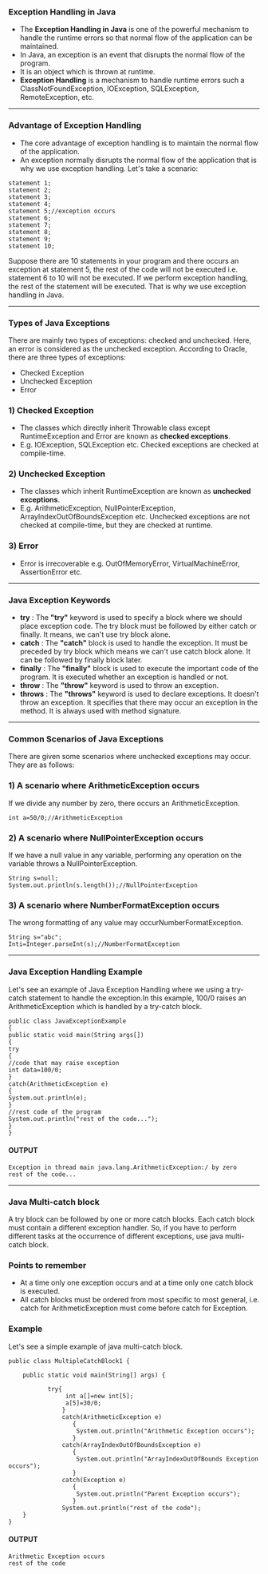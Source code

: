 ### Exception Handling in Java

- The **Exception Handling in Java** is one of the powerful mechanism to handle the runtime errors so that normal flow of the application can be maintained. 
- In Java, an exception is an event that disrupts the normal flow of the program. 
- It is an object which is thrown at runtime.
- **Exception Handling** is a mechanism to handle runtime errors such a ClassNotFoundException, IOException, SQLException, RemoteException, etc.

---

### Advantage of Exception Handling

- The core advantage of exception handling is to maintain the normal flow of the application. 
- An exception normally disrupts the normal flow of the application that is why we use exception handling. 
Let's take a scenario:

```
statement 1;  
statement 2;  
statement 3;  
statement 4;  
statement 5;//exception occurs  
statement 6;  
statement 7;  
statement 8;  
statement 9;  
statement 10; 
```
Suppose there are 10 statements in your program and there occurs an exception at statement 5, the rest of the code will not be executed i.e. statement 6 to 10 will not be executed. If we perform exception handling, the rest of the statement will be executed. That is why we use exception handling in Java.

---

### Types of Java Exceptions

There are mainly two types of exceptions: checked and unchecked. Here, an error is considered as the unchecked exception. According to Oracle, there are three types of exceptions:
-	Checked Exception
-	Unchecked Exception
-	Error

### 1) Checked Exception

- The classes which directly inherit Throwable class except RuntimeException and Error are known as **checked exceptions**. 
- E.g. IOException, SQLException etc. Checked exceptions are checked at compile-time.

### 2) Unchecked Exception

- The classes which inherit RuntimeException are known as **unchecked exceptions**.
- E.g. ArithmeticException, NullPointerException, ArrayIndexOutOfBoundsException etc. Unchecked exceptions are not checked at compile-time, but they are checked at runtime.

### 3) Error

- Error is irrecoverable e.g. OutOfMemoryError, VirtualMachineError, AssertionError etc.

---

### Java Exception Keywords

- **try** : The **"try"** keyword is used to specify a block where we should place exception code. The try block must be followed by either catch or finally. It means, we can't use try block alone.<br>
- **catch** : The **"catch"** block is used to handle the exception. It must be preceded by try block which means we can't use catch block alone. It can be followed by finally block later.<br>
- **finally** :  The **"finally"** block is used to execute the important code of the program. It is executed whether an exception is handled or not.<br>
- **throw** : The **"throw"** keyword is used to throw an exception.<br>
- **throws** :  The **"throws"** keyword is used to declare exceptions. It doesn't throw an exception. It specifies that there may occur an exception in the method. It is always used with method signature.<br>

---

### Common Scenarios of Java Exceptions

There are given some scenarios where unchecked exceptions may occur. They are as follows:

### 1) A scenario where ArithmeticException occurs

If we divide any number by zero, there occurs an ArithmeticException.
```
int a=50/0;//ArithmeticException  
```
### 2) A scenario where NullPointerException occurs

If we have a null value in any variable, performing any operation on the variable throws a NullPointerException.
```
String s=null;  
System.out.println(s.length());//NullPointerException  
```
### 3) A scenario where NumberFormatException occurs

The wrong formatting of any value may occurNumberFormatException.
```
String s="abc";  
Inti=Integer.parseInt(s);//NumberFormatException
```
---

### Java Exception Handling Example

Let's see an example of Java Exception Handling where we using a try-catch statement to handle the exception.In this example, 100/0 raises an ArithmeticException which is handled by a try-catch block.

```
public class JavaExceptionExample
{  
public static void main(String args[])
{  
try
{
//code that may raise exception  
int data=100/0;  
}
catch(ArithmeticException e)
{
System.out.println(e);
}  
//rest code of the program   
System.out.println("rest of the code...");  
}  
}
```

#### OUTPUT

```
Exception in thread main java.lang.ArithmeticException:/ by zero
rest of the code...
```

---

### Java Multi-catch block

A try block can be followed by one or more catch blocks. Each catch block must contain a different exception handler. So, if you have to perform different tasks at the occurrence of different exceptions, use java multi-catch block.

### Points to remember
- At a time only one exception occurs and at a time only one catch block is executed.
- All catch blocks must be ordered from most specific to most general, i.e. catch for ArithmeticException must come before catch for Exception.

### Example 
Let's see a simple example of java multi-catch block.

```
public class MultipleCatchBlock1 {  
  
    public static void main(String[] args) {  
          
           try{    
                int a[]=new int[5];    
                a[5]=30/0;    
               }    
               catch(ArithmeticException e)  
                  {  
                   System.out.println("Arithmetic Exception occurs");  
                  }    
               catch(ArrayIndexOutOfBoundsException e)  
                  {  
                   System.out.println("ArrayIndexOutOfBounds Exception occurs");  
                  }    
               catch(Exception e)  
                  {  
                   System.out.println("Parent Exception occurs");  
                  }             
               System.out.println("rest of the code");    
    }  
}  
```

#### OUTPUT
```
Arithmetic Exception occurs
rest of the code
```
